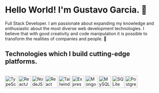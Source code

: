 # Hello World! I'm Gustavo Garcia. 👋

Full Stack Developer.
I am passionate about expanding my knowledge and enthusiastic about the most diverse web development technologies.
I believe that with good creativity and code manipulation it is possible to transform the realities of companies and people. 💜

## Technologies which I build cutting-edge platforms.

<div style="display: inline-block"><br/>
  <img height="40" width="40" align="center" src="https://cdn.jsdelivr.net/gh/devicons/devicon/icons/typescript/typescript-original.svg" alt="TypeScript Icon">
  <img height="40" width="40" align="center" src="https://cdn.jsdelivr.net/gh/devicons/devicon/icons/react/react-original.svg" alt="ReactJS Icon">
  <img height="40" width="40" align="center" src="https://cdn.jsdelivr.net/gh/devicons/devicon/icons/nodejs/nodejs-plain.svg" alt="NodeJS Icon">
  <img height="40" width="40" align="center" src="https://cdn.jsdelivr.net/gh/devicons/devicon/icons/nextjs/nextjs-original.svg" alt="React Icon">
  <img height="40" width="40" align="center" src="https://cdn.jsdelivr.net/gh/devicons/devicon/icons/tailwindcss/tailwindcss-plain.svg" alt="TailwindCSS Icon">
  <img height="40" width="40" align="center" src="https://cdn.jsdelivr.net/gh/devicons/devicon/icons/express/express-original.svg" alt="Express Icon">
  <img height="40" width="40" align="center" src="https://cdn.jsdelivr.net/gh/devicons/devicon/icons/mongodb/mongodb-original.svg" alt="MongoDB Icon">
  <img height="40" width="40" align="center" src="https://cdn.jsdelivr.net/gh/devicons/devicon/icons/mysql/mysql-plain.svg" alt="MySQL Icon">
  <img height="40" width="40" align="center" src="https://cdn.jsdelivr.net/gh/devicons/devicon/icons/sqlite/sqlite-original.svg" alt="SQLite Icon">
  <img height="40" width="40" align="center" src="https://cdn.jsdelivr.net/gh/devicons/devicon/icons/postgresql/postgresql-original.svg" alt="Postgres Icon">
</div>
